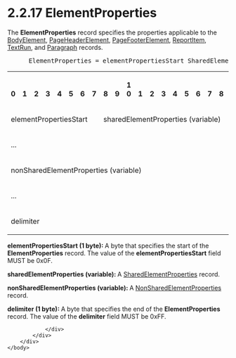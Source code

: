 <html dir="LTR" xmlns:mshelp="http://msdn.microsoft.com/mshelp" xmlns:ddue="http://ddue.schemas.microsoft.com/authoring/2003/5" xmlns:xlink="http://www.w3.org/1999/xlink" xmlns:tool="http://www.microsoft.com/tooltip">
    <head>
        <meta http-equiv="Content-Type" content="text/html; CHARSET=utf-8"></meta>
        <meta name="save" content="history"></meta>
        <title>2.2.17 ElementProperties</title>
        <xml>
            <mshelp:toctitle title="2.2.17 ElementProperties"></mshelp:toctitle>
            <mshelp:rltitle title="[MS-RPL]: ElementProperties"></mshelp:rltitle>
            <mshelp:keyword index="A" term="d7f6cef2-01c6-4562-a4a0-5f205d79963e"></mshelp:keyword>
            <mshelp:attr name="DCSext.ContentType" value="open specification"></mshelp:attr>
            <mshelp:attr name="AssetID" value="d7f6cef2-01c6-4562-a4a0-5f205d79963e"></mshelp:attr>
            <mshelp:attr name="TopicType" value="kbRef"></mshelp:attr>
            <mshelp:attr name="DCSext.Title" value="[MS-RPL]: ElementProperties" />
        </xml>
    </head>
    <body>
        <div id="header">
            <h1 class="heading">2.2.17 ElementProperties</h1>
        </div>
        <div id="mainSection">
            <div id="mainBody">
                <div id="allHistory" class="saveHistory"></div>
                <div id="sectionSection0" class="section" name="collapseableSection">
                    

<p>The <b>ElementProperties</b> record specifies the properties
applicable to the <a href="fd0b6a17-7759-4674-aa84-bec51908f314.html">BodyElement</a>,
<a href="42322dd8-21a8-4c45-9567-393dfa424736.html">PageHeaderElement</a>, <a href="c6b17d7f-d30f-475d-9839-ff97d9d7d69a.html">PageFooterElement</a>, <a href="422387f7-880f-4d86-9e88-2a5d2e8f191e.html">ReportItem</a>, <a href="d27cece2-1118-4553-9c3d-2b46180055ec.html">TextRun</a>, and <a href="3024abc3-23db-494b-a63a-6bd565e4500b.html">Paragraph</a>
records.           </p>

<dl>
<dd>
<div><pre> ElementProperties = elementPropertiesStart SharedElementProperties [NonSharedElementProperties] delimiter
</pre></div>
</dd></dl>

<table>
 <tr>
  <th><p><br>0</p></th>
  <th><p><br>1</p></th>
  <th><p><br>2</p></th>
  <th><p><br>3</p></th>
  <th><p><br>4</p></th>
  <th><p><br>5</p></th>
  <th><p><br>6</p></th>
  <th><p><br>7</p></th>
  <th><p><br>8</p></th>
  <th><p><br>9</p></th>
  <th><p>1<br>0</p></th>
  <th><p><br>1</p></th>
  <th><p><br>2</p></th>
  <th><p><br>3</p></th>
  <th><p><br>4</p></th>
  <th><p><br>5</p></th>
  <th><p><br>6</p></th>
  <th><p><br>7</p></th>
  <th><p><br>8</p></th>
  <th><p><br>9</p></th>
  <th><p>2<br>0</p></th>
  <th><p><br>1</p></th>
  <th><p><br>2</p></th>
  <th><p><br>3</p></th>
  <th><p><br>4</p></th>
  <th><p><br>5</p></th>
  <th><p><br>6</p></th>
  <th><p><br>7</p></th>
  <th><p><br>8</p></th>
  <th><p><br>9</p></th>
  <th><p>3<br>0</p></th>
  <th><p><br>1</p></th>
 </tr>
 <tr>
  <td colspan="8">
  <p>elementPropertiesStart</p>
  </td>
  <td colspan="24">
  <p>sharedElementProperties
  (variable)</p>
  </td>
 </tr>
 <tr>
  <td colspan="32">
  <p>...</p>
  </td>
 </tr>
 <tr>
  <td colspan="32">
  <p>nonSharedElementProperties
  (variable)</p>
  </td>
 </tr>
 <tr>
  <td colspan="32">
  <p>...</p>
  </td>
 </tr>
 <tr>
  <td colspan="8">
  <p>delimiter</p>
  </td>
  
 </tr>
</table>

<p><b>elementPropertiesStart (1 byte): </b>A byte that
specifies the start of the <b>ElementProperties</b> record. The value of the <b>elementPropertiesStart</b>
field MUST be 0x0F.</p>

<p><b>sharedElementProperties (variable): </b>A <a href="9496b6e7-b12b-4fbe-ad27-2cc5e9d61fcd.html">SharedElementProperties</a>
record.</p>

<p><b>nonSharedElementProperties (variable): </b>A <a href="1b1b7882-84bb-47d4-a3d2-b020b8d23d7a.html">NonSharedElementProperties</a>
record.</p>

<p><b>delimiter (1 byte): </b>A byte that specifies the
end of the <b>ElementProperties</b> record. The value of the <b>delimiter</b>
field MUST be 0xFF.</p>


                </div>
            </div>
        </div>
    </body>
</html>
